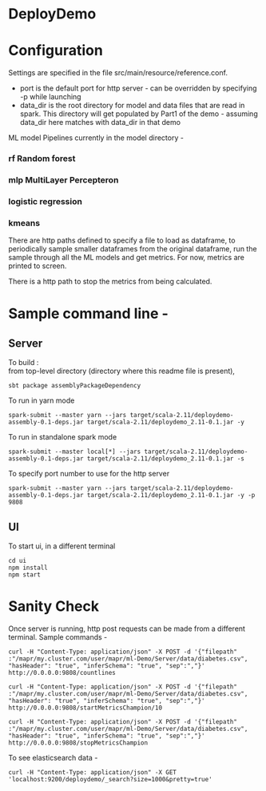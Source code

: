 # DeployDemo

# Configuration

Settings are specified in the file src/main/resource/reference.conf.

- port is the default port for http server - can be overridden by specifying -p <PORT> while launching
- data_dir is the root directory for model and data files that are read in spark. This directory will get 
  populated by Part1 of the demo - assuming data_dir here matches with data_dir in that demo


ML model Pipelines currently in the model directory -

### rf Random forest

### mlp MultiLayer Percepteron

### logistic regression

### kmeans

There are http paths defined to specify a file to load as dataframe, to periodically
sample smaller dataframes from the original dataframe, run the sample through all the
ML models and get metrics. For now, metrics are printed to screen.

There is a http path to stop the metrics from being calculated.

# Sample command line -

## Server

To build :  
from top-level directory (directory where this readme file is present),

```
sbt package assemblyPackageDependency
```

To run in yarn mode

```
spark-submit --master yarn --jars target/scala-2.11/deploydemo-assembly-0.1-deps.jar target/scala-2.11/deploydemo_2.11-0.1.jar -y
```

To run in standalone spark mode

```
spark-submit --master local[*] --jars target/scala-2.11/deploydemo-assembly-0.1-deps.jar target/scala-2.11/deploydemo_2.11-0.1.jar -s
```

To specify port number to use for the http server

```
spark-submit --master yarn --jars target/scala-2.11/deploydemo-assembly-0.1-deps.jar target/scala-2.11/deploydemo_2.11-0.1.jar -y -p 9808
```

## UI
To start ui, in a different terminal

```
cd ui
npm install 
npm start
```

# Sanity Check

Once server is running, http post requests can be made from a different terminal. Sample commands -

```
curl -H "Content-Type: application/json" -X POST -d '{"filepath" :"/mapr/my.cluster.com/user/mapr/ml-Demo/Server/data/diabetes.csv", "hasHeader": "true", "inferSchema": "true", "sep":","}' http://0.0.0.0:9808/countlines

curl -H "Content-Type: application/json" -X POST -d '{"filepath" :"/mapr/my.cluster.com/user/mapr/ml-Demo/Server/data/diabetes.csv", "hasHeader": "true", "inferSchema": "true", "sep":","}' http://0.0.0.0:9808/startMetricsChampion/10

curl -H "Content-Type: application/json" -X POST -d '{"filepath" :"/mapr/my.cluster.com/user/mapr/ml-Demo/Server/data/diabetes.csv", "hasHeader": "true", "inferSchema": "true", "sep":","}' http://0.0.0.0:9808/stopMetricsChampion
```

To see elasticsearch data -

```
curl -H "Content-Type: application/json" -X GET 'localhost:9200/deploydemo/_search?size=1000&pretty=true'
```
